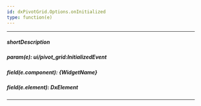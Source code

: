 ```yaml
---
id: dxPivotGrid.Options.onInitialized
type: function(e)
---
```

---
##### shortDescription
<!-- Description goes here -->

##### param(e): ui/pivot_grid:InitializedEvent
<!-- Description goes here -->

##### field(e.component): {WidgetName}
<!-- Description goes here -->

##### field(e.element): DxElement
<!-- Description goes here -->

---
<!-- Description goes here -->